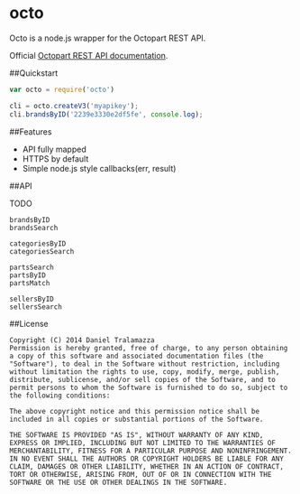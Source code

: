octo
====

Octo is a node.js wrapper for the Octopart REST API.

Official [Octopart REST API documentation](http://octopart.com/api/docs/v3/rest-api).

##Quickstart

```js
var octo = require('octo')

cli = octo.createV3('myapikey');
cli.brandsByID('2239e3330e2df5fe', console.log);
```

##Features

* API fully mapped
* HTTPS by default
* Simple node.js style callbacks(err, result)

##API

TODO

    brandsByID
    brandsSearch

    categoriesByID
    categoriesSearch

    partsSearch
    partsByID
    partsMatch

    sellersByID
    sellersSearch

##License

    Copyright (C) 2014 Daniel Tralamazza
    Permission is hereby granted, free of charge, to any person obtaining a copy of this software and associated documentation files (the "Software"), to deal in the Software without restriction, including without limitation the rights to use, copy, modify, merge, publish, distribute, sublicense, and/or sell copies of the Software, and to permit persons to whom the Software is furnished to do so, subject to the following conditions:
    
    The above copyright notice and this permission notice shall be included in all copies or substantial portions of the Software.
    
    THE SOFTWARE IS PROVIDED "AS IS", WITHOUT WARRANTY OF ANY KIND, EXPRESS OR IMPLIED, INCLUDING BUT NOT LIMITED TO THE WARRANTIES OF MERCHANTABILITY, FITNESS FOR A PARTICULAR PURPOSE AND NONINFRINGEMENT. IN NO EVENT SHALL THE AUTHORS OR COPYRIGHT HOLDERS BE LIABLE FOR ANY CLAIM, DAMAGES OR OTHER LIABILITY, WHETHER IN AN ACTION OF CONTRACT, TORT OR OTHERWISE, ARISING FROM, OUT OF OR IN CONNECTION WITH THE SOFTWARE OR THE USE OR OTHER DEALINGS IN THE SOFTWARE.
